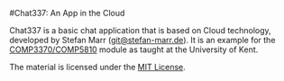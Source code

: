 #Chat337: An App in the Cloud

Chat337 is a basic chat application that is based on Cloud technology,
developed by Stefan Marr (git@stefan-marr.de).  It is an example for the
[COMP3370/COMP5810] module as taught at the University of Kent.

The material is licensed under the [MIT License](./LICENSE.md).

[COMP3370/COMP5810]: https://moodle.kent.ac.uk/2021/course/view.php?id=1572
